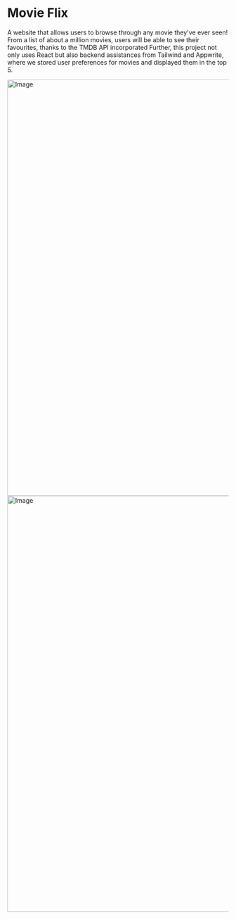 # Movie Flix 

A website that allows users to browse through any movie they've ever seen! 
From a list of about a million movies, users will be able to see their favourites, thanks to the TMDB API incorporated
Further, this project not only uses React but also backend assistances from Tailwind and Appwrite, where we stored user preferences for movies and displayed them in the top 5.

<img width="947" alt="Image" src="https://github.com/user-attachments/assets/4b691dbf-0dfa-44c9-8cf7-23c40c5c76d5" />

<img width="947" alt="Image" src="https://github.com/user-attachments/assets/fd7faa3e-799d-47fa-9120-3da3b4259c93" />

